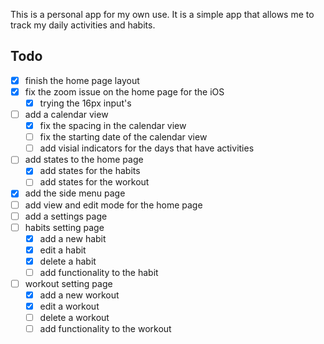 This is a personal app for my own use.
It is a simple app that allows me to track my daily activities and habits.

## Todo
- [x] finish the home page layout
- [x] fix the zoom issue on the home page for the iOS
    - [x] trying the 16px input's
- [ ] add a calendar view
    - [x] fix the spacing in the calendar view
    - [ ] fix the starting date of the calendar view
    - [ ] add visial indicators for the days that have activities
- [ ] add states to the home page
    - [x] add states for the habits
    - [ ] add states for the workout
- [x] add the side menu page
- [ ] add view and edit mode for the home page
- [ ] add a settings page
- [ ] habits setting page
    - [x] add a new habit
    - [x] edit a habit
    - [x] delete a habit
    - [ ] add functionality to the habit
- [ ] workout setting page
    - [x] add a new workout
    - [x] edit a workout
    - [ ] delete a workout
    - [ ] add functionality to the workout